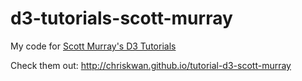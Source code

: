 # d3-tutorials-scott-murray

My code for [Scott Murray's D3 Tutorials](http://alignedleft.com/tutorials/d3)

Check them out: http://chriskwan.github.io/tutorial-d3-scott-murray